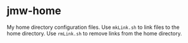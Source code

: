 # jmw-home

My home directory configuration files. Use ```mkLink.sh``` to link files to the home directory. Use ```rmLink.sh``` to remove links from the home directory.
